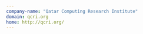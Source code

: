 ```yaml
---
company-name: "Qatar Computing Research Institute"
domain: qcri.org
home: http://qcri.org/
---
```




